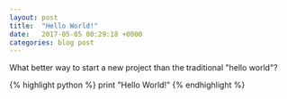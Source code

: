 ```yaml
---
layout: post
title:  "Hello World!"
date:   2017-05-05 00:29:18 +0000
categories: blog post
---
```

What better way to start a new project than the traditional "hello world"?

{% highlight python %}
 print "Hello World!"
{% endhighlight %}

